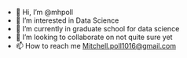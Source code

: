- 👋 Hi, I’m @mhpoll
- 👀 I’m interested in Data Science
- 🌱 I’m currently in graduate school for data science
- 💞️ I’m looking to collaborate on not quite sure yet
- 📫 How to reach me Mitchell.poll1016@gmail.com

<!---
mhpoll/mhpoll is a ✨ special ✨ repository because its `README.md` (this file) appears on your GitHub profile.
You can click the Preview link to take a look at your changes.
--->
